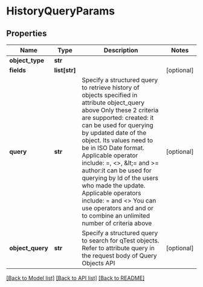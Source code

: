 # HistoryQueryParams

## Properties
Name | Type | Description | Notes
------------ | ------------- | ------------- | -------------
**object_type** | **str** |  | 
**fields** | **list[str]** |  | [optional] 
**query** | **str** | Specify a structured query to retrieve history of objects specified in attribute object_query above  Only these 2 criteria are supported:   created: it can be used for querying by updated date of the object.   Its values need to be in ISO Date format. Applicable operator include: &#x3D;, &lt;&gt;, &amp;lt;&#x3D; and &gt;&#x3D;   author:it can be used for querying by Id of the users who made the update. Applicable operators include: &#x3D; and &lt;&gt;  You can use operators and and or to combine an unlimited number of criteria above | [optional] 
**object_query** | **str** | Specify a structured query to search for qTest objects. Refer to attribute query in the request body of Query Objects API | [optional] 

[[Back to Model list]](../README.md#documentation-for-models) [[Back to API list]](../README.md#documentation-for-api-endpoints) [[Back to README]](../README.md)


